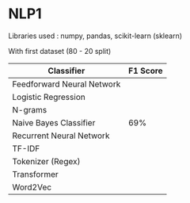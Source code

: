 # NLP1

Libraries used : numpy, pandas, scikit-learn (sklearn)

With first dataset (80 - 20 split)

| Classifier               | F1 Score |
|--------------------------|----------|
| Feedforward Neural Network |          |
| Logistic Regression       |          |
| N-grams                   |          |
| Naive Bayes Classifier    |     69%     |
| Recurrent Neural Network  |          |
| TF-IDF                    |          |
| Tokenizer (Regex)         |          |
| Transformer               |          |
| Word2Vec                  |          |
